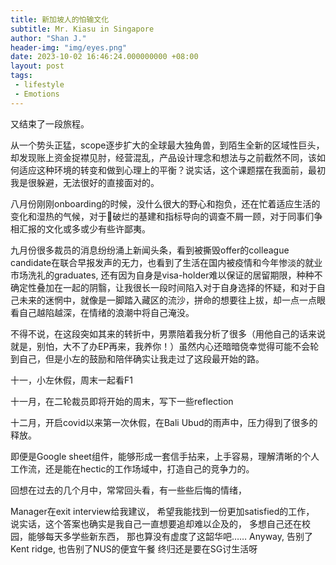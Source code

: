 ```yaml
---
title: 新加坡人的怕输文化
subtitle: Mr. Kiasu in Singapore
author: "Shan J."
header-img: "img/eyes.png"
date: 2023-10-02 16:46:24.000000000 +08:00
layout: post
tags:
 - lifestyle
 - Emotions
---
```


又结束了一段旅程。

从一个势头正猛，scope逐步扩大的全球最大独角兽，到陌生全新的区域性巨头，却发现账上资金捉襟见肘，经营混乱，产品设计理念和想法与之前截然不同，该如何适应这种环境的转变和做到心理上的平衡？说实话，这个课题摆在我面前，最初我是很躲避，无法很好的直接面对的。

八月份刚刚onboarding的时候，没什么很大的野心和抱负，还在忙着适应生活的变化和湿热的气候，对于🦐破烂的基建和指标导向的调查不屑一顾，对于同事们争相汇报的文化或多或少有些许鄙夷。

九月份很多裁员的消息纷纷涌上新闻头条，看到被撕毁offer的colleague candidate在联合早报发声的无力，也看到了生活在国内被疫情和今年惨淡的就业市场洗礼的graduates, 还有因为自身是visa-holder难以保证的居留期限，种种不确定性叠加在一起的阴翳，让我很长一段时间陷入对于自身选择的怀疑，和对于自己未来的迷惘中，就像是一脚踏入藏区的流沙，拼命的想要往上拔，却一点一点眼看自己越陷越深，在情绪的浪潮中将自己淹没。

不得不说，在这段突如其来的转折中，男票陪着我分析了很多（用他自己的话来说就是，别怕，大不了办EP再来，我养你！）虽然内心还暗暗侥幸觉得可能不会轮到自己，但是小左的鼓励和陪伴确实让我走过了这段最开始的路。

十一，小左休假，周末一起看F1

十一月，在二轮裁员即将开始的周末，写下一些reflection

十二月，开启covid以来第一次休假，在Bali Ubud的雨声中，压力得到了很多的释放。

即便是Google sheet组件，能够形成一套信手拈来，上手容易，理解清晰的个人工作流，还是能在hectic的工作场域中，打造自己的竞争力的。

回想在过去的几个月中，常常回头看，有一些些后悔的情绪，

Manager在exit interview给我建议，
希望我能找到一份更加satisfied的工作，
说实话，这个答案也确实是我自己一直想要追却难以企及的，
多想自己还在校园，能够每天多学些新东西，
那也算没有虚度了这韶华吧……
Anyway, 告别了Kent ridge, 也告别了NUS的便宜午餐
终归还是要在SG讨生活呀
